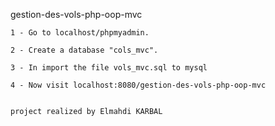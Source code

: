 gestion-des-vols-php-oop-mvc

    1 - Go to localhost/phpmyadmin.
    
    2 - Create a database "cols_mvc".

    3 - In import the file vols_mvc.sql to mysql

    4 - Now visit localhost:8080/gestion-des-vols-php-oop-mvc
    
    
    project realized by Elmahdi KARBAL
